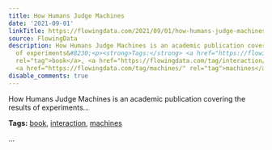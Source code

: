 ```yaml
---
title: How Humans Judge Machines
date: '2021-09-01'
linkTitle: https://flowingdata.com/2021/09/01/how-humans-judge-machines/
source: FlowingData
description: How Humans Judge Machines is an academic publication covering the results
  of experiments&#8230;<p><strong>Tags:</strong> <a href="https://flowingdata.com/tag/book/"
  rel="tag">book</a>, <a href="https://flowingdata.com/tag/interaction/" rel="tag">interaction</a>,
  <a href="https://flowingdata.com/tag/machines/" rel="tag">machines</a></p> ...
disable_comments: true
---
```

How Humans Judge Machines is an academic publication covering the results of experiments&#8230;<p><strong>Tags:</strong> <a href="https://flowingdata.com/tag/book/" rel="tag">book</a>, <a href="https://flowingdata.com/tag/interaction/" rel="tag">interaction</a>, <a href="https://flowingdata.com/tag/machines/" rel="tag">machines</a></p> ...